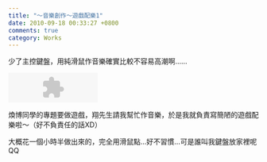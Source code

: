 ```yaml
---
title: "～音樂創作～遊戲配樂1"
date: 2010-09-18 00:33:27 +0800
comments: true
category: Works
---
```

<p>少了主控鍵盤，用純滑鼠作音樂確實比較不容易高潮啊&hellip;&hellip;</p><p><object height="60" width="180" data="http://vlog.xuite.net/_a/MzA1NTA2NQ==&amp;ar=1&amp;as=1" type="application/x-shockwave-flash" id="MzA1NTA2NQ=="><param name="name" value="MzA1NTA2NQ==" /><param name="allowScriptAccess" value="always" /><param name="allowFullScreen" value="true" /><param name="src" value="http://vlog.xuite.net/_a/MzA1NTA2NQ==&amp;ar=1&amp;as=1" /></object></p><p>煥博同學的專題要做遊戲，翔先生請我幫忙作音樂，於是我就負責寫簡陋的遊戲配樂啦～（好不負責任的話XD）</p><p>大概花一個小時半做出來的，完全用滑鼠點&hellip;好不習慣&hellip;可是誰叫我鍵盤放家裡呢QQ</p>
